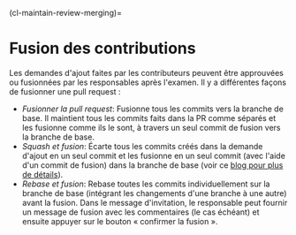 (cl-maintain-review-merging)=
# Fusion des contributions
Les demandes d'ajout faites par les contributeurs peuvent être approuvées ou fusionnées par les responsables après l'examen. Il y a différentes façons de fusionner une pull request :
- *Fusionner la pull request*: Fusionne tous les commits vers la branche de base. Il maintient tous les commits faits dans la PR comme séparés et les fusionne comme ils le sont, à travers un seul commit de fusion vers la branche de base.
- *Squash et fusion*: Écarte tous les commits créés dans la demande d'ajout en un seul commit et les fusionne en un seul commit (avec l'aide d'un commit de fusion) dans la branche de base (voir ce [blog pour plus de détails](https://github.blog/2016-04-01-squash-your-commits/)).
- *Rebase et fusion*: Rebase toutes les commits individuellement sur la branche de base (intégrant les changements d'une branche à une autre) avant la fusion. Dans le message d'invitation, le responsable peut fournir un message de fusion avec les commentaires (le cas échéant) et ensuite appuyer sur le bouton « confirmer la fusion ».
